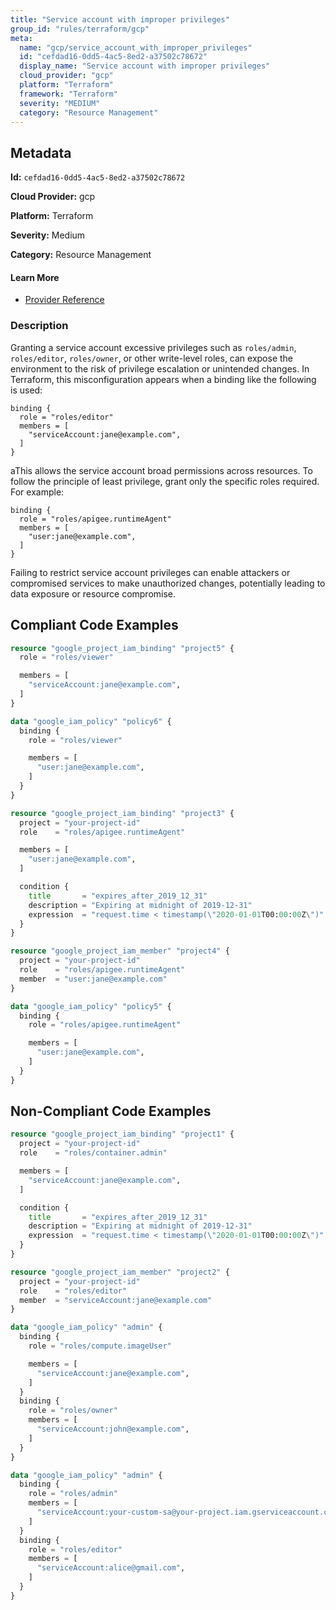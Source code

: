 ```yaml
---
title: "Service account with improper privileges"
group_id: "rules/terraform/gcp"
meta:
  name: "gcp/service_account_with_improper_privileges"
  id: "cefdad16-0dd5-4ac5-8ed2-a37502c78672"
  display_name: "Service account with improper privileges"
  cloud_provider: "gcp"
  platform: "Terraform"
  framework: "Terraform"
  severity: "MEDIUM"
  category: "Resource Management"
---
```

## Metadata

**Id:** `cefdad16-0dd5-4ac5-8ed2-a37502c78672`

**Cloud Provider:** gcp

**Platform:** Terraform

**Severity:** Medium

**Category:** Resource Management

#### Learn More

 - [Provider Reference](https://registry.terraform.io/providers/hashicorp/google/latest/docs/data-sources/iam_policy#role)

### Description

 Granting a service account excessive privileges such as `roles/admin`, `roles/editor`, `roles/owner`, or other write-level roles, can expose the environment to the risk of privilege escalation or unintended changes.  In Terraform, this misconfiguration appears when a binding like the following is used:

```
binding {
  role = "roles/editor"
  members = [
    "serviceAccount:jane@example.com",
  ]
}
```

aThis allows the service account broad permissions across resources. To follow the principle of least privilege, grant only the specific roles required. For example:

```
binding {
  role = "roles/apigee.runtimeAgent"
  members = [
    "user:jane@example.com",
  ]
}
```

Failing to restrict service account privileges can enable attackers or compromised services to make unauthorized changes, potentially leading to data exposure or resource compromise.


## Compliant Code Examples
```terraform
resource "google_project_iam_binding" "project5" {
  role = "roles/viewer"

  members = [
    "serviceAccount:jane@example.com",
  ]
}

data "google_iam_policy" "policy6" {
  binding {
    role = "roles/viewer"

    members = [
      "user:jane@example.com",
    ]
  }
}

```

```terraform
resource "google_project_iam_binding" "project3" {
  project = "your-project-id"
  role    = "roles/apigee.runtimeAgent"

  members = [
    "user:jane@example.com",
  ]

  condition {
    title       = "expires_after_2019_12_31"
    description = "Expiring at midnight of 2019-12-31"
    expression  = "request.time < timestamp(\"2020-01-01T00:00:00Z\")"
  }
}

resource "google_project_iam_member" "project4" {
  project = "your-project-id"
  role    = "roles/apigee.runtimeAgent"
  member  = "user:jane@example.com"
}

```

```terraform
data "google_iam_policy" "policy5" {
  binding {
    role = "roles/apigee.runtimeAgent"

    members = [
      "user:jane@example.com",
    ]
  }
}

```
## Non-Compliant Code Examples
```terraform
resource "google_project_iam_binding" "project1" {
  project = "your-project-id"
  role    = "roles/container.admin"

  members = [
    "serviceAccount:jane@example.com",
  ]

  condition {
    title       = "expires_after_2019_12_31"
    description = "Expiring at midnight of 2019-12-31"
    expression  = "request.time < timestamp(\"2020-01-01T00:00:00Z\")"
  }
}

resource "google_project_iam_member" "project2" {
  project = "your-project-id"
  role    = "roles/editor"
  member  = "serviceAccount:jane@example.com"
}

```

```terraform
data "google_iam_policy" "admin" {
  binding {
    role = "roles/compute.imageUser"

    members = [
      "serviceAccount:jane@example.com",
    ]
  }
  binding {
    role = "roles/owner"
    members = [
      "serviceAccount:john@example.com",
    ]
  }
}

```

```terraform
data "google_iam_policy" "admin" {
  binding {
    role = "roles/admin"
    members = [
      "serviceAccount:your-custom-sa@your-project.iam.gserviceaccount.com",
    ]
  }
  binding {
    role = "roles/editor"
    members = [
      "serviceAccount:alice@gmail.com",
    ]
  }
}

```
